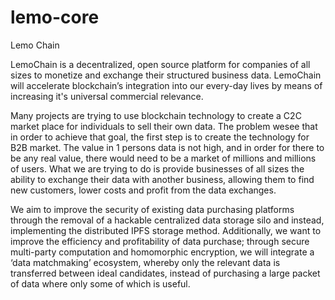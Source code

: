  
# lemo-core
Lemo Chain

LemoChain is a decentralized, open source platform for companies of all sizes to monetize and exchange their structured business data. 
LemoChain will accelerate blockchain’s integration into our every-day lives by means of increasing it's universal commercial relevance.
   
Many projects are trying to use blockchain technology to create a C2C market place for individuals to sell their own data. The problem
wesee that in order to achieve that goal, the first step is to create the technology for B2B market. The value in 1 persons data is not
high, and in order for there to be any real value, there would need to be a market of millions and millions of users. What we are trying 
to do is provide businesses of all sizes the ability to exchange their data with another business, allowing them to find new customers, 
lower costs and profit from the data exchanges. 
    
We aim to improve the security of existing data purchasing platforms through the removal of a hackable centralized data storage silo 
and instead, implementing the distributed IPFS storage method. Additionally, we want to improve the efficiency and profitability of data 
purchase; through secure multi-party computation and homomorphic encryption, we will integrate a ‘data matchmaking’ ecosystem, whereby 
only the relevant data is transferred between ideal candidates, instead of purchasing a large packet of data where only some of which is 
useful.
